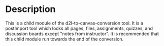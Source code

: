 # Description #
This is a child module of the d2l-to-canvas-conversion tool. It is a postImport tool which locks all pages, files, assignments, quizzes, and discussion boards except "notes from instructor". It is recommended that this child module run towards the end of the conversion.